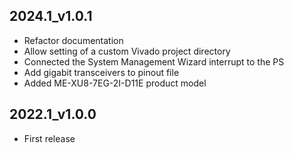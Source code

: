 ## 2024.1_v1.0.1
* Refactor documentation
* Allow setting of a custom Vivado project directory
* Connected the System Management Wizard interrupt to the PS
* Add gigabit transceivers to pinout file
* Added ME-XU8-7EG-2I-D11E product model

## 2022.1_v1.0.0
* First release
